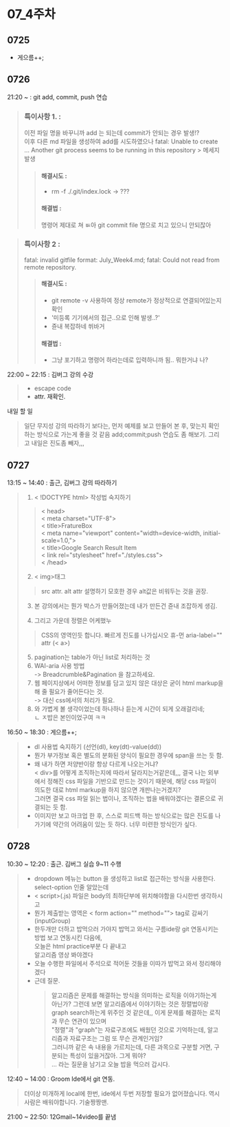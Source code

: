 # 07_4주차

## 0725

- 게으름++;

## 0726

21:20 ~ : git add, commit, push 연습

> ### 특이사항 1. : 
> 이전 파일 명을 바꾸니까 add 는 되는데 commit가 안되는 경우 발생!?  
> 이후 다른 md 파일을 생성하여 add를 시도하였으나 fatal: Unable to create ... Another git process seems to be running in this repository  > 메세지 발생
>   > #### 해결시도 : 
>   > - rm -f ./.git/index.lock -> ???
>   > #### 해결법 : 
>   > 명령어 제대로 쳐 ㅄ아 git commit file 명으로 치고 있으니 안되잖아

> ### 특이사항 2 : 
> fatal: invalid gitfile format: July_Week4.md; fatal: Could not read from remote repository.
>   > #### 해결시도 : 
>   > - git remote -v 사용하여 정상 remote가 정상적으로 연결되어있는지 확인
>   > - '미등록 기기에서의 접근..으로 인해 발생..?'
>   > - 쥰내 복잡하네 쒸바거
>   > #### 해결법 :
>   > - 그냥 포기하고 명령어 하라는데로 입력하니까 됨.. 뭐한거냐 나?

22:00 ~ 22:15 : 김버그 강의 수강
> - escape code
> - <a> attr. 재확인.

내일 할 일
> 일단 무지성 강의 따라하기 보다는, 먼저 예제를 보고 만들어 본 후, 맞는지 확인하는 방식으로 가는게 좋을 것 같음
> add;commit;push 연습도 좀 해보기.
> 그리고 내일은 진도좀 빼자,,,


## 0727

13:15 ~ 14:40 : 출근, 김버그 강의 따라하기

> 1. < !DOCTYPE html> 작성법 숙지하기
>   > < head>  
>	> < meta charset="UTF-8">  
>	> < title>FratureBox</title>  
>	> < meta name="viewport" content="width=device-width, initial-scale=1.0,">  
>	> < title>Google Search Result Item</title>  
>	> < link rel="stylesheet" href="./styles.css">  
>   > < /head>  
> 2. < img>태그
>   > src attr. alt attr
>   > 설명하기 모호한 경우 alt값은 비워두는 것을 권장.
> 3. 본 강의에서는 뭔가 박스가 만들어졌는데 내가 만든건 쥰내 조잡하게 생김.
>
> 4. 그리고 가운데 정렬은 어케했누
>   > CSS의 영역인듯 합니다. 빠르게 진도를 나가십시오 휴-먼
> aria-label="" attr (< a>)
> 5. pagination는 table가 아닌 list로 처리하는 것
> 6. WAI-aria 사용 방법  
> -> Breadcrumble&Pagination 을 참고하세요.
> 7. 웹 페이지상에서 어떠한 정보를 담고 있지 않은 대상은 굳이 html markup을 해 줄 필요가 줄어든다는 것.  
> -> 대신 css에서의 처리가 필요.
> 8. 와 가볍게 볼 생각이었는데 하나하나 듣는게 시간이 되게 오래걸리네;  
> ㄴ ㅈ밥은 본인이었구여 ㅋㅋ

16:50 ~ 18:30 : 게으름++;
> - dl 사용법 숙지하기 (선언(dl), key(dt)-value(dd))
> - 뭔가 부가정보 혹은 별도의 분화된 양식이 필요한 경우에 span을 쓰는 듯 함.
> - 왜 내가 하면 저양반이랑 항상 다르게 나오는거냐?  
> < div>를 어떻게 조직하는지에 따라서 달라지는거같은데,,, 결국 나는 외부에서 정해진 css 파일을 기반으로 만드는 것이기 때문에, 해당 css 파일이 의도한 대로 html markup을 하지 않으면 개판나는거겠지?  
> 그러면 결국 css 파일 읽는 법이나, 조직하는 법을 배워야겠다는 결론으로 귀결되는 듯 함. 
> - 이미지만 보고 마크업 한 후, 스스로 피드백 하는 방식으로는 많은 진도를 나가기에 약간의 어려움이 있는 듯 하다. 너무 미련한 방식인가 싶다.

## 0728

10:30 ~ 12:20 : 출근. 김버그 실습 9~11 수행
> - dropdown 메뉴는 button 을 생성하고 list로 접근하는 방식을 사용한다. select-option 인줄 알았는데
> - < script>(.js) 파일은 body의 최하단부에 위치해야함을 다시한번 생각하시고
> - 뭔가 제출받는 영역은 < form action="" method=""> tag로 감싸기 (inputGroup)
> - 한두개만 더하고 밥먹으러 가야지
> 밥먹고 와서는 구름ide랑 git 연동시키는 방법 보고 연동시킨 다음에,  
> 오늘은 html practice부분 다 끝내고  
> 알고리즘 영상 봐야겠다
> - 오늘 수행한 파일에서 주석으로 적어둔 것들을 이따가 밥먹고 와서 정리해야겠다
> - 근데 질문.
>   >  알고리즘은 문제를 해결하는 방식을 의미하는 로직을 이야기하는게 아닌가? 
>   > 그런데 보면 알고리즘에서 이야기하는 것은 정렬법이랑 graph search하는게 위주인 것 같은데,, 이게 문제를 해결하는 로직과 무슨 연관이 있으며  
>   > "정렬"과 "graph"는 자료구조에도 배웠던 것으로 기억하는데, 알고리즘과 자료구조는 그럼 또 무슨 관계인거임?   
>   > 그러니까 같은 속 내용을 가르치는데, 다른 과목으로 구분할 거면, 구분되는 특성이 있을거잖아. 그게 뭐야?  
>   > ... 라는 질문을 남기고 오늘 밥을 먹으러 갑시다.

12:40 ~ 14:00 : Groom Ide에서 git 연동.
> 더이상 미개하게 local에 한번, ide에서 두번 저장할 필요가 없어졌습니다. 역시 사람은 배워야합니다. 기술짱짱맨.  

21:00 ~ 22:50: 12Gmail~14video를 끝냄